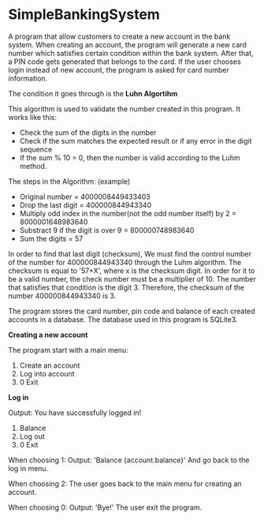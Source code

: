# SimpleBankingSystem
A program that allow customers to create a new account in the bank system. When creating an account, the program will generate a new card number which satisfies certain condition within the bank system. After that, a PIN  code gets generated that belongs to the card. If the user chooses login instead of new account, the program is asked for card number information.

The condition it goes through is the **Luhn Algortihm**

This algorithm is used to validate the number created in this program.
It works like this:
- Check the sum of the digits in the number
- Check if the sum matches the expected result or if any error in the digit sequence
- If the sum % 10 = 0, then the number is valid according to the Luhm method.

The steps in the Algorithm: (example)
- Original number = 4000008449433403
- Drop the last digit = 400000844943340
- Multiply odd index in the number(not the odd number itself) by 2 = 8000001648983640
- Substract 9 if the digit is over 9 = 800000748983640
- Sum the digits = 57

In order to find that last digit (checksum), We must find the control number of the number for 400000844943340 through the Luhm algorithm.
The checksum is equal to '57+X', where x is the checksum digit. In order for it to be a valid number, the check number must be a multiplier of 10.
The number that satisfies that condition is the digit 3. Therefore, the checksum of the number 400000844943340 is 3.

The program stores the card number, pin code and balance of each created accounts in a database. The database used in this program is SQLite3.

**Creating a new account**

The program start with a main menu: 
1. Create an account
2. Log into account
0. 0 Exit

**Log in**

Output: You have successfully logged in!
1. Balance
2. Log out
0. 0 Exit

When choosing 1: 
Output: 'Balance {account.balance}'
And go back to the log in menu.

When choosing 2:
The user goes back to the main menu for creating an account.

When choosing 0:
Output: 'Bye!'
The user exit the program.

